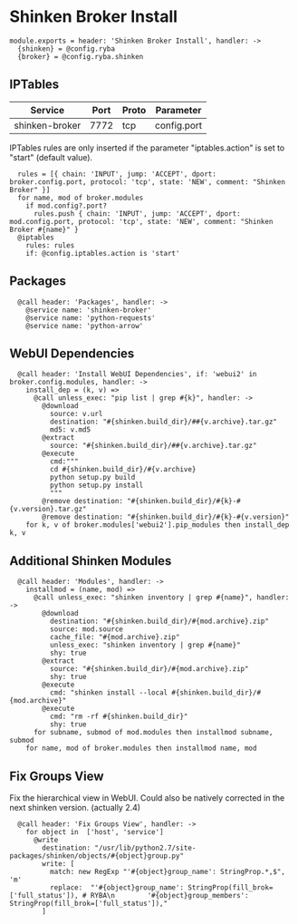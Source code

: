 
# Shinken Broker Install

    module.exports = header: 'Shinken Broker Install', handler: ->
      {shinken} = @config.ryba
      {broker} = @config.ryba.shinken

## IPTables

| Service           | Port  | Proto | Parameter       |
|-------------------|-------|-------|-----------------|
|  shinken-broker   | 7772  |  tcp  |   config.port   |

IPTables rules are only inserted if the parameter "iptables.action" is set to
"start" (default value).

      rules = [{ chain: 'INPUT', jump: 'ACCEPT', dport: broker.config.port, protocol: 'tcp', state: 'NEW', comment: "Shinken Broker" }]
      for name, mod of broker.modules
        if mod.config?.port?
          rules.push { chain: 'INPUT', jump: 'ACCEPT', dport: mod.config.port, protocol: 'tcp', state: 'NEW', comment: "Shinken Broker #{name}" }
      @iptables
        rules: rules
        if: @config.iptables.action is 'start'

## Packages

      @call header: 'Packages', handler: ->
        @service name: 'shinken-broker'
        @service name: 'python-requests'
        @service name: 'python-arrow'

## WebUI Dependencies

      @call header: 'Install WebUI Dependencies', if: 'webui2' in broker.config.modules, handler: ->
        install_dep = (k, v) => 
          @call unless_exec: "pip list | grep #{k}", handler: ->
            @download
              source: v.url
              destination: "#{shinken.build_dir}/##{v.archive}.tar.gz"
              md5: v.md5
            @extract
              source: "#{shinken.build_dir}/##{v.archive}.tar.gz"
            @execute
              cmd:"""
              cd #{shinken.build_dir}/#{v.archive}
              python setup.py build
              python setup.py install
              """
            @remove destination: "#{shinken.build_dir}/#{k}-#{v.version}.tar.gz"
            @remove destination: "#{shinken.build_dir}/#{k}-#{v.version}"
        for k, v of broker.modules['webui2'].pip_modules then install_dep k, v

## Additional Shinken Modules

      @call header: 'Modules', handler: ->
        installmod = (name, mod) =>
          @call unless_exec: "shinken inventory | grep #{name}", handler: ->
            @download
              destination: "#{shinken.build_dir}/#{mod.archive}.zip"
              source: mod.source
              cache_file: "#{mod.archive}.zip"
              unless_exec: "shinken inventory | grep #{name}"
              shy: true
            @extract
              source: "#{shinken.build_dir}/#{mod.archive}.zip"
              shy: true
            @execute
              cmd: "shinken install --local #{shinken.build_dir}/#{mod.archive}"
            @execute
              cmd: "rm -rf #{shinken.build_dir}"
              shy: true
          for subname, submod of mod.modules then installmod subname, submod
        for name, mod of broker.modules then installmod name, mod

## Fix Groups View

Fix the hierarchical view in WebUI.
Could also be natively corrected in the next shinken version. (actually 2.4)

      @call header: 'Fix Groups View', handler: ->
        for object in  ['host', 'service']
          @write
            destination: "/usr/lib/python2.7/site-packages/shinken/objects/#{object}group.py"
            write: [
              match: new RegExp "'#{object}group_name': StringProp.*,$", 'm'
              replace:  "'#{object}group_name': StringProp(fill_brok=['full_status']), # RYBA\n        '#{object}group_members': StringProp(fill_brok=['full_status']),"
            ]
